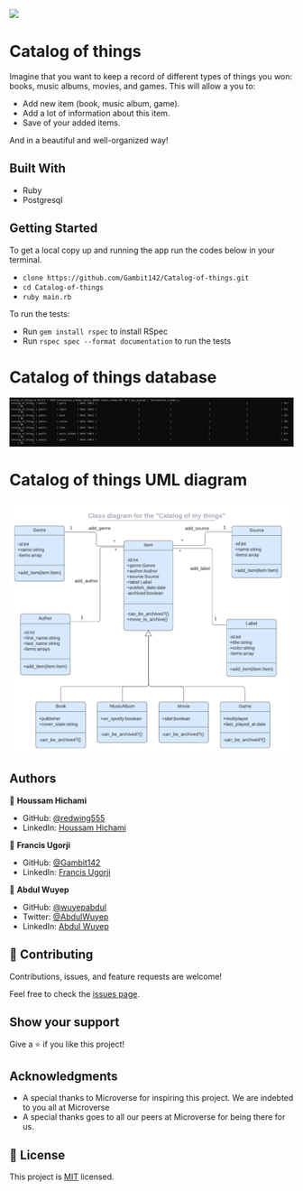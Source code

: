 ![](https://img.shields.io/badge/Microverse-blueviolet)

# Catalog of things



Imagine that you want to keep a record of different types of things you won: books, music albums, movies, and games. This  will allow a you to:

- Add new item  (book, music album, game).
- Add a lot of information about this item.
- Save of your added items.

And in a beautiful and well-organized way!

## Built With

- Ruby
- Postgresql
## Getting Started

To get a local copy up and running the app  run the codes below in your terminal.

- `clone https://github.com/Gambit142/Catalog-of-things.git`
- `cd Catalog-of-things`
- `ruby main.rb`

To run the tests:
- Run `gem install rspec` to install RSpec
- Run `rspec spec --format documentation` to run the tests

# Catalog of things database

![capture](./catalog.png)
# Catalog of things UML diagram
![capture](./catalog_uml.png) 


## Authors

👤 **Houssam Hichami**

- GitHub: [@redwing555](https://github.com/redwing555)
- LinkedIn: [Houssam Hichami](https://www.linkedin.com/in/houssam-hichami/)


👤 **Francis Ugorji**

- GitHub: [@Gambit142](https://github.com/Gambit142)
- LinkedIn: [Francis Ugorji](https://www.linkedin.com/in/francis-ugorji-a567b7168/)

👤 **Abdul Wuyep**

- GitHub: [@wuyepabdul](https://github.com/wuyepabdul)
- Twitter: [@AbdulWuyep](https://twitter.com/AbdulWuyep)
- LinkedIn: [Abdul Wuyep](https://www.linkedin.com/in/abdul-wuyep/)



## 🤝 Contributing

Contributions, issues, and feature requests are welcome!

Feel free to check the [issues page](https://github.com/HENRYKC24/ruby-school-library-OOP/issues).

## Show your support

Give a ⭐️ if you like this project!

## Acknowledgments

- A special thanks to Microverse for inspiring this project. We are indebted to you all at Microverse
- A special thanks goes to all our peers at Microverse for being there for us.

## 📝 License

This project is [MIT](./MIT.md) licensed.